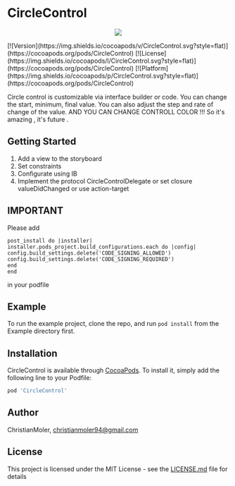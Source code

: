 # CircleControl
<p align="center"> 
<img src="https://image.ibb.co/hCVALo/Simulator_Screen_Shot_i_Phone_8_2018_05_25_at_17_22_13.png">
</p>
[![Version](https://img.shields.io/cocoapods/v/CircleControl.svg?style=flat)](https://cocoapods.org/pods/CircleControl)
[![License](https://img.shields.io/cocoapods/l/CircleControl.svg?style=flat)](https://cocoapods.org/pods/CircleControl)
[![Platform](https://img.shields.io/cocoapods/p/CircleControl.svg?style=flat)](https://cocoapods.org/pods/CircleControl)

Circle control is customizable via interface builder or code. You can change the start, minimum, final value. You can also adjust the step and rate of change of the value. AND YOU CAN CHANGE CONTROLL COLOR !!! So it's amazing , it's future .

## Getting Started

1. Add a view to the storyboard
2. Set constraints
3. Configurate using IB
4. Implement the protocol CircleControlDelegate or set closure valueDidChanged or use action-target

## IMPORTANT

Please add 

```
post_install do |installer|
installer.pods_project.build_configurations.each do |config|
config.build_settings.delete('CODE_SIGNING_ALLOWED')
config.build_settings.delete('CODE_SIGNING_REQUIRED')
end
end
```
in your podfile

## Example

To run the example project, clone the repo, and run `pod install` from the Example directory first.

## Installation

CircleControl is available through [CocoaPods](https://cocoapods.org). To install
it, simply add the following line to your Podfile:

```ruby
pod 'CircleControl'
```

## Author

ChristianMoler, christianmoler94@gmail.com

## License

This project is licensed under the MIT License - see the [LICENSE.md](https://github.com/ChristianMoler/SlideTo/blob/master/LICENSE) file for details
